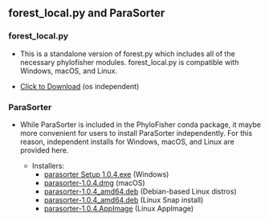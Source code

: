 ## forest_local.py and ParaSorter

### forest_local.py
   - This is a standalone version of forest.py which includes all of the necessary phylofisher modules. forest_local.py is compatible with Windows, macOS, and Linux.  <br/>
  
   - <a href="forest.py" 
    download>Click to Download</a> (os independent)

### ParaSorter
 - While ParaSorter is included in the PhyloFisher conda package, it maybe more convenient for users to install ParaSorter independently. For this reason, independent installs for Windows, macOS, and Linux are provided here.

   - Installers:
     - <a href="https://github.com/TheBrownLab/PhyloFisher/raw/master/parasorter/parasorter%20Setup%201.0.4.exe" 
    download>parasorter Setup 1.0.4.exe</a> (Windows)
     - <a href="https://github.com/TheBrownLab/PhyloFisher/raw/master/parasorter/parasorter-1.0.4.dmg" 
    download>parasorter-1.0.4.dmg</a>     (macOS)
     - <a href="https://github.com/TheBrownLab/PhyloFisher/raw/master/parasorter/parasorter_1.0.4_amd64.deb" 
    download>parasorter-1.0.4_amd64.deb</a> (Debian-based Linux distros)
     - <a href="https://github.com/TheBrownLab/PhyloFisher/raw/master/parasorter/parasorter_1.0.4_amd64.snap" 
    download>parasorter-1.0.4_amd64.deb</a> (Linux Snap install)
     - <a href="https://github.com/TheBrownLab/PhyloFisher/raw/master/parasorter/parasorter-1.0.4.AppImage" 
    download>parasorter-1.0.4.AppImage</a> (Linux AppImage)
 
